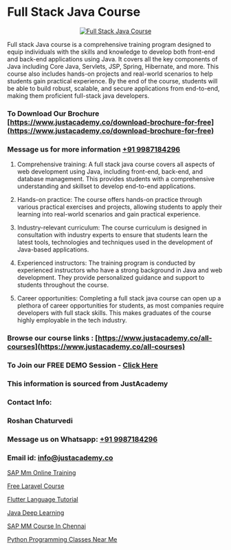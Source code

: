 # Full Stack Java Course

<p align="center">
  <a href="https://justacademy.co/course-detail/core-java-training">
    <img src="https://justacademy.co/storage2/course_image/1677245426_course_image.webp" alt="Full Stack Java Course">
  </a>
</p>


Full stack Java course is a comprehensive training program designed to equip individuals with the skills and knowledge to develop both front-end and back-end applications using Java. It covers all the key components of Java including Core Java, Servlets, JSP, Spring, Hibernate, and more. This course also includes hands-on projects and real-world scenarios to help students gain practical experience. By the end of the course, students will be able to build robust, scalable, and secure applications from end-to-end, making them proficient full-stack java developers. 
### To Download Our Brochure [https://www.justacademy.co/download-brochure-for-free](https://www.justacademy.co/download-brochure-for-free)
### Message us for more information [+91 9987184296](https://api.whatsapp.com/send?phone=919987184296)
1) Comprehensive training: A full stack java course covers all aspects of web development using Java, including front-end, back-end, and database management. This provides students with a comprehensive understanding and skillset to develop end-to-end applications.

2) Hands-on practice: The course offers hands-on practice through various practical exercises and projects, allowing students to apply their learning into real-world scenarios and gain practical experience.

3) Industry-relevant curriculum: The course curriculum is designed in consultation with industry experts to ensure that students learn the latest tools, technologies and techniques used in the development of Java-based applications.

4) Experienced instructors: The training program is conducted by experienced instructors who have a strong background in Java and web development. They provide personalized guidance and support to students throughout the course.

5) Career opportunities: Completing a full stack java course can open up a plethora of career opportunities for students, as most companies require developers with full stack skills. This makes graduates of the course highly employable in the tech industry.

### Browse our course links : [https://www.justacademy.co/all-courses](https://www.justacademy.co/all-courses) 
### To Join our FREE DEMO Session - [Click Here](https://www.justacademy.co/register-for-course-demo)


### This information is sourced from JustAcademy
### Contact Info:
### Roshan Chaturvedi
### Message us on Whatsapp: [+91 9987184296](https://api.whatsapp.com/send?phone=919987184296)
### Email id: [info@justacademy.co](mailto:info@justacademy.co)
                
[SAP Mm Online Training](https://www.linkedin.com/pulse/sap-mm-online-training-justacademy-kolkata-ojj4f/)

[Free Laravel Course](https://www.linkedin.com/pulse/free-laravel-course-justacademy-chicago-eomif?trackingId=sDigMVjJWEl65SaekewHSQ%3D%3D&lipi=urn%3Ali%3Apage%3Ad_flagship3_company_admin%3BCp0x2GOYQ7yuHLQJq%2Fwubg%3D%3D)

[Flutter Language Tutorial](https://medium.com/@justacademytraining/flutter-language-tutorial-cc6442459ce1?postPublishedType=initial)

[Java Deep Learning](https://medium.com/@ranemanish460/java-deep-learning-a7c8c6c52dc6)

[SAP MM Course In Chennai](https://justacademyin.github.io/Articles/SAP-MM-Course-In-Chennai)

[Python Programming Classes Near Me](https://justacademyin.github.io/justacademy/python-programming-classes-near-me)

